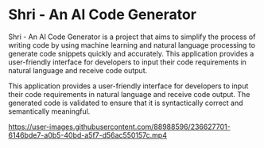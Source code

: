 # Shri - An AI Code Generator 

Shri - An AI Code Generator is a project that aims to simplify the process of writing code by using machine learning and natural language processing to generate code snippets quickly and accurately. This application provides a user-friendly interface for developers to input their code requirements in natural language and receive code output.

This application provides a user-friendly interface for developers to input their code requirements in natural language and receive code output. The generated code is validated to ensure that it is syntactically correct and semantically meaningful.




https://user-images.githubusercontent.com/88988596/236627701-6146bde7-a0b5-40bd-a5f7-d56ac550157c.mp4

